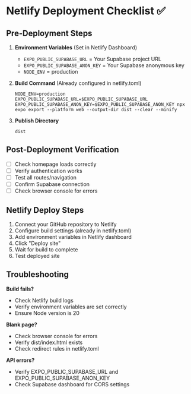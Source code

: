 
# Netlify Deployment Checklist ✅

## Pre-Deployment Steps

1. **Environment Variables** (Set in Netlify Dashboard)
   - `EXPO_PUBLIC_SUPABASE_URL` = Your Supabase project URL
   - `EXPO_PUBLIC_SUPABASE_ANON_KEY` = Your Supabase anonymous key
   - `NODE_ENV` = production

2. **Build Command** (Already configured in netlify.toml)
   ```
   NODE_ENV=production EXPO_PUBLIC_SUPABASE_URL=$EXPO_PUBLIC_SUPABASE_URL EXPO_PUBLIC_SUPABASE_ANON_KEY=$EXPO_PUBLIC_SUPABASE_ANON_KEY npx expo export --platform web --output-dir dist --clear --minify
   ```

3. **Publish Directory**
   ```
   dist
   ```

## Post-Deployment Verification

- [ ] Check homepage loads correctly
- [ ] Verify authentication works
- [ ] Test all routes/navigation
- [ ] Confirm Supabase connection
- [ ] Check browser console for errors

## Netlify Deploy Steps

1. Connect your GitHub repository to Netlify
2. Configure build settings (already in netlify.toml)
3. Add environment variables in Netlify dashboard
4. Click "Deploy site"
5. Wait for build to complete
6. Test deployed site

## Troubleshooting

**Build fails?**
- Check Netlify build logs
- Verify environment variables are set correctly
- Ensure Node version is 20

**Blank page?**
- Check browser console for errors
- Verify dist/index.html exists
- Check redirect rules in netlify.toml

**API errors?**
- Verify EXPO_PUBLIC_SUPABASE_URL and EXPO_PUBLIC_SUPABASE_ANON_KEY
- Check Supabase dashboard for CORS settings
